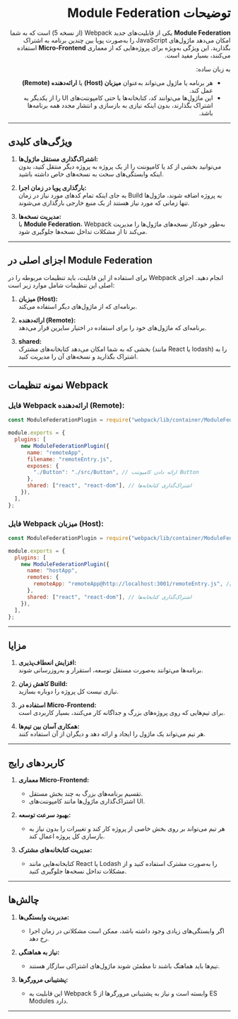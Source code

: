 <div dir="rtl">

# توضیحات Module Federation

**Module Federation** یکی از قابلیت‌های جدید Webpack (از نسخه 5) است که به شما امکان می‌دهد ماژول‌های JavaScript را به‌صورت پویا بین چندین برنامه به اشتراک بگذارید. این ویژگی به‌ویژه برای پروژه‌هایی که از معماری **Micro-Frontend** استفاده می‌کنند، بسیار مفید است.

به زبان ساده:

- هر برنامه یا ماژول می‌تواند به‌عنوان **میزبان (Host)** یا **ارائه‌دهنده (Remote)** عمل کند.
- این ماژول‌ها می‌توانند کد، کتابخانه‌ها یا حتی کامپوننت‌های UI را از یکدیگر به اشتراک بگذارند، بدون اینکه نیازی به بازسازی و انتشار مجدد همه برنامه‌ها باشد.

</div>

---

## ویژگی‌های کلیدی

1. **اشتراک‌گذاری مستقل ماژول‌ها:**  
   می‌توانید بخشی از کد یا کامپوننت را از یک پروژه به پروژه دیگر منتقل کنید، بدون اینکه وابستگی‌های سخت به نسخه‌های خاص داشته باشید.

2. **بارگذاری پویا در زمان اجرا:**  
   به جای اینکه تمام کدهای مورد نیاز در زمان Build به پروژه اضافه شوند، ماژول‌ها تنها زمانی که مورد نیاز هستند از یک منبع خارجی بارگذاری می‌شوند.

3. **مدیریت نسخه‌ها:**  
   با **Module Federation**، Webpack به‌طور خودکار نسخه‌های ماژول‌ها را مدیریت می‌کند تا از مشکلات تداخل نسخه‌ها جلوگیری شود.

---

## اجزای اصلی در Module Federation

برای استفاده از این قابلیت، باید تنظیمات مربوطه را در Webpack انجام دهید. اجزای اصلی این تنظیمات شامل موارد زیر است:

1. **میزبان (Host):**  
   برنامه‌ای که از ماژول‌های دیگر استفاده می‌کند.
2. **ارائه‌دهنده (Remote):**  
   برنامه‌ای که ماژول‌های خود را برای استفاده در اختیار سایرین قرار می‌دهد.

3. **shared:**  
   بخشی که به شما امکان می‌دهد کتابخانه‌های مشترک (مانند React یا lodash) را به اشتراک بگذارید و نسخه‌های آن را مدیریت کنید.

---

## نمونه تنظیمات Webpack

### فایل Webpack ارائه‌دهنده (Remote):

```javascript
const ModuleFederationPlugin = require("webpack/lib/container/ModuleFederationPlugin");

module.exports = {
  plugins: [
    new ModuleFederationPlugin({
      name: "remoteApp",
      filename: "remoteEntry.js",
      exposes: {
        "./Button": "./src/Button", // ارائه دادن کامپوننت Button
      },
      shared: ["react", "react-dom"], // اشتراک‌گذاری کتابخانه‌ها
    }),
  ],
};
```

### فایل Webpack میزبان (Host):

```javascript
const ModuleFederationPlugin = require("webpack/lib/container/ModuleFederationPlugin");

module.exports = {
  plugins: [
    new ModuleFederationPlugin({
      name: "hostApp",
      remotes: {
        remoteApp: "remoteApp@http://localhost:3001/remoteEntry.js", // استفاده از ماژول‌های Remote
      },
      shared: ["react", "react-dom"], // اشتراک‌گذاری کتابخانه‌ها
    }),
  ],
};
```

---

## مزایا

1. **افزایش انعطاف‌پذیری:**  
   برنامه‌ها می‌توانند به‌صورت مستقل توسعه، استقرار و به‌روزرسانی شوند.

2. **کاهش زمان Build:**  
   نیازی نیست کل پروژه را دوباره بسازید.

3. **استفاده در Micro-Frontend:**  
   برای تیم‌هایی که روی پروژه‌های بزرگ و جداگانه کار می‌کنند، بسیار کاربردی است.

4. **همکاری آسان بین تیم‌ها:**  
   هر تیم می‌تواند یک ماژول را ایجاد و ارائه دهد و دیگران از آن استفاده کنند.

---

## کاربردهای رایج

1. **معماری Micro-Frontend:**

   - تقسیم برنامه‌های بزرگ به چند بخش مستقل.
   - اشتراک‌گذاری ماژول‌ها مانند کامپوننت‌های UI.

2. **بهبود سرعت توسعه:**

   - هر تیم می‌تواند بر روی بخش خاصی از پروژه کار کند و تغییرات را بدون نیاز به بازسازی کل پروژه اعمال کند.

3. **مدیریت کتابخانه‌های مشترک:**
   - کتابخانه‌هایی مانند React یا Lodash را به‌صورت مشترک استفاده کنید و از مشکلات تداخل نسخه‌ها جلوگیری کنید.

---

## چالش‌ها

1. **مدیریت وابستگی‌ها:**
   - اگر وابستگی‌های زیادی وجود داشته باشد، ممکن است مشکلاتی در زمان اجرا رخ دهد.
2. **نیاز به هماهنگی:**

   - تیم‌ها باید هماهنگ باشند تا مطمئن شوند ماژول‌های اشتراکی سازگار هستند.

3. **پشتیبانی مرورگرها:**
   - این قابلیت به Webpack 5 وابسته است و نیاز به پشتیبانی مرورگرها از ES Modules دارد.

---
